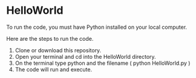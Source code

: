 # HelloWorld
To run the code, you must have Python installed on your local computer.

  Here are the steps to run the code.
  
  1. Clone or download this repository.
  2. Open your terminal and cd into the HelloWorld directory.
  3. On the terminal type python and the filename ( python HelloWorld.py )
  4. The code will run and execute.
